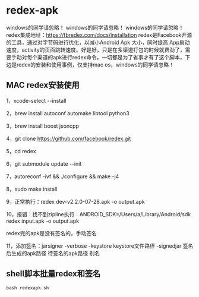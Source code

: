 # redex-apk
windows的同学请忽略！
windows的同学请忽略！
windows的同学请忽略！
redex集成地址：https://fbredex.com/docs/installation
redex是Facebook开源的工具，通过对字节码进行优化，以减小Android Apk 大小，同时提高 App启动速度，activity的页面跳转速度。好是好，只是在多渠道打包的时候就费劲了，需要手动对每个渠道的apk进行redex命令，一切都是为了省事才有了这个脚本，下边是redex的安装和使用事例，仅支持mac os，windows的同学请忽略！

## MAC redex安装使用

1，xcode-select --install

2，brew install autoconf automake libtool python3

3，brew install boost jsoncpp

4，git clone https://github.com/facebook/redex.git

5，cd redex

6，git submodule update --init

7，autoreconf -ivf && ./configure && make -j4

8，sudo make install

9，正常执行：redex dev-v2.2.0-07-28.apk -o output.apk 

10，报错：找不到zipline执行：ANDROID_SDK=/Users/a/Library/Android/sdk redex input.apk -o output.apk

redex完的apk是没有签名的，手动签名

11，添加签名：jarsigner -verbose -keystore keystore文件路径 -signedjar 签名后生成的apk路径 待签名的apk路径 别名

## shell脚本批量redex和签名

``bash redexapk.sh
``
